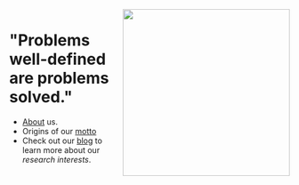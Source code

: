 <img align='right' src='https://user-images.githubusercontent.com/118541082/210111399-71790dba-0e1c-498b-8320-a670a6d89840.jpg' width='300'>

# "Problems well-defined are problems solved."

+ [About](https://diogenesanalytics.com/about.html) us.
+ Origins of our [motto](https://youtu.be/_GP9OpZPUYc)
+ Check out our [blog](https://diogenesanalytics.com/blog.html) to learn more about our *research interests*.

<!---
DiogenesAnalytics/DiogenesAnalytics is a ✨ special ✨ repository because its `README.md` (this file) appears on your GitHub profile.
You can click the Preview link to take a look at your changes.
--->

